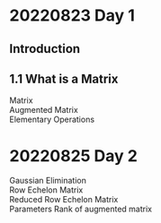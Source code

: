 # 20220823 Day 1 
  ## Introduction
  ## 1.1 What is a Matrix  
  Matrix  
  Augmented Matrix  
  Elementary Operations  
    
    
# 20220825 Day 2  
  Gaussian Elimination  
  Row Echelon Matrix  
  Reduced Row Echelon Matrix  
  Parameters
  Rank of augmented matrix
  
